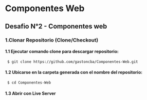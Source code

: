 # Componentes Web
## Desafio N°2 - Componentes web
### 1.Clonar Repositorio (Clone/Checkout)
#### 1.1 Ejecutar comando clone para descargar repositorio:
     $ git clone https://github.com/gastoncba/Componentes-Web.git
#### 1.2 Ubicarse en la carpeta generada con el nombre del repositorio:
     $ cd Componentes-Web 
#### 1.3 Abrir con Live Server

